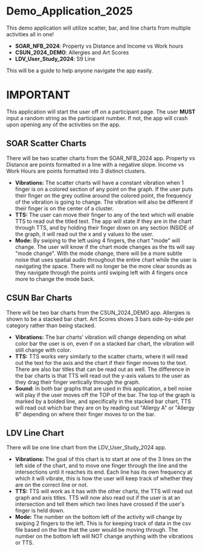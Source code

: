 # Demo_Application_2025
This demo application will utilize scatter, bar, and line charts from multiple activities all in one!

- __SOAR_NFB_2024__: Property vs Distance and Income vs Work hours
- __CSUN_2024_DEMO__: Allergies and Art Scores
- __LDV_User_Study_2024__: S9 Line

This will be a guide to help anyone navigate the app easily.

# IMPORTANT
This application will start the user off on a participant page. The user __MUST__ input a random string as the participant number. If not, the app will crash upon opening any of the activities on the app.

## SOAR Scatter Charts
There will be two scatter charts from the SOAR_NFB_2024 app. Property vs Distance are points formatted in a line with a negative slope. Income vs Work Hours are points formatted into 3 distinct clusters.
- __Vibrations:__ The scatter charts will have a constant vibration when 1 finger is on a colored section of any point on the graph. If the user puts their finger on the grey outline around the colored point, the frequency of the vibration is going to change. The vibration will also be different if their finger is on the center of a cluster.
- __TTS:__ The user can move their finger to any of the text which will enable TTS to read out the titled text. The app will state if they are in the chart through TTS, and by holding their finger down on any section INSIDE of the graph, it will read out the x and y values to the user.
- __Mode:__ By swiping to the left using 4 fingers, the chart "mode" will change. The user will know if the chart mode changes as the tts will say "mode change". With the mode change, there will be a more subtle noise that uses spatial audio throughout the entire chart while the user is navigating the space. There will no longer be the more clear sounds as they navigate through the points until swiping left with 4 fingers once more to change the mode back.

## CSUN Bar Charts
There will be two bar charts from the CSUN_2024_DEMO app. Allergies is shown to be a stacked bar chart. Art Scores shows 3 bars side-by-side per category rather than being stacked.
- __Vibrations:__ The bar charts' vibration will change depending on what color bar the user is on, even if on a stacked bar chart, the vibration will still change with color.
- __TTS:__ TTS works very similarly to the scatter charts, where it will read out the text for the axis and the chart if their finger moves to the text. There are also bar titles that can be read out as well. The difference in the bar charts is that TTS will read out the y-axis values to the user as they drag their finger vertically through the graph.
- __Sound:__ In both bar graphs that are used in this application, a bell noise will play if the user moves off the TOP of the bar. The top of the graph is marked by a bolded line, and specifically in the stacked bar chart, TTS will read out which bar they are on by reading out "Allergy A" or "Allergy B" depending on where their finger moves to on the bar.

## LDV Line Chart
There will be one line chart from the LDV_User_Study_2024 app.
- __Vibrations:__ The goal of this chart is to start at one of the 3 lines on the left side of the chart, and to move one finger through the line and the intersections until it reaches its end. Each line has its own frequency at which it will vibrate, this is how the user will keep track of whether they are on the correct line or not.
- __TTS:__ TTS will work as it has with the other charts, the TTS will read out graph and axis titles. TTS will now also read out if the user is at an intersection and tell them which two lines have crossed if the user's finger is held down.
- __Mode:__ The number on the bottom left of the activity will change by swiping 2 fingers to the left. This is for keeping track of data in the csv file based on the line that the user would be moving through. The number on the bottom left will NOT change anything with the vibrations or TTS.
